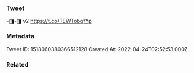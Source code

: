### Tweet
⌐◨-◨ v2 https://t.co/TEWTobqfYp

### Metadata
Tweet ID: 1518060380366512128
Created At: 2022-04-24T02:52:53.000Z

### Related

